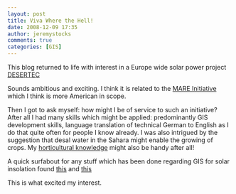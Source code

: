 ```yaml
---
layout: post
title: Viva Where the Hell!
date: 2008-12-09 17:35
author: jeremystocks
comments: true
categories: [GIS]
---
```

<p>This blog returned to life with interest in a Europe wide solar power project <a href="http://www.trecers.net/index.html">DESERTEC</a></p><p>Sounds ambitious and exciting. I think it is related to the <a href="http://www.mareinitiative.com/theprojet">MARE Initiative </a>which I think is more American in scope. </p><p>Then I got to ask myself: how might I be of service to such an initiative? After all I had many skills which might be applied: predominantly GIS development skills, language translation of technical German to English as I do that quite often for people I know already. I was also intrigued by the suggestion that desal water in the Sahara might enable the growing of crops. My <a href="http://www.theenglishgardener.blogspot.com/">horticultural knowledge</a> might also be handy after all!</p><p>A quick surfabout for any stuff which has been done regarding GIS for solar insolation found <a href="http://re.jrc.ec.europa.eu/pvgis/apps3/pvest.php#">this</a> and <a href="http://re.jrc.ec.europa.eu/pvgis/apps3/pvest.php#">this</a></p><p>This is what excited my interest.</p>
